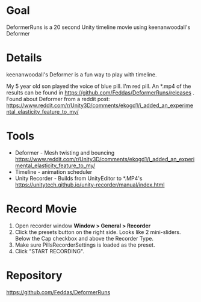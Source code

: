 # Goal

DeformerRuns is a 20 second Unity timeline movie using keenanwoodall's Deformer

# Details

keenanwoodall's Deformer is a fun way to play with timeline.

My 5 year old son played the voice of blue pill. I'm red pill. An *.mp4 of the results can be found in https://github.com/Feddas/DeformerRuns/releases . Found about Deformer from a reddit post: https://www.reddit.com/r/Unity3D/comments/ekogd1/i_added_an_experimental_elasticity_feature_to_my/

# Tools

- Deformer - Mesh twisting and bouncing https://www.reddit.com/r/Unity3D/comments/ekogd1/i_added_an_experimental_elasticity_feature_to_my/
- Timeline - animation scheduler
- Unity Recorder - Builds from UnityEditor to *.MP4's https://unitytech.github.io/unity-recorder/manual/index.html

# Record Movie

1. Open recorder window __Window > General > Recorder__
2. Click the presets button on the right side. Looks like 2 mini-sliders. Below the Cap checkbox and above the Recorder Type.
3. Make sure PillsRecorderSettings is loaded as the preset.
4. Click "START RECORDING".

# Repository

https://github.com/Feddas/DeformerRuns
